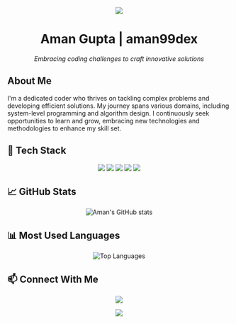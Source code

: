 <p align="center">
  <img src="https://capsule-render.vercel.app/api?type=waving&color=gradient&height=100&section=header"/>
</p>

<h1 align="center">Aman Gupta | aman99dex</h1>

<p align="center">
  <em>Embracing coding challenges to craft innovative solutions</em>
</p>

## About Me

I'm a dedicated coder who thrives on tackling complex problems and developing efficient solutions. My journey spans various domains, including system-level programming and algorithm design. I continuously seek opportunities to learn and grow, embracing new technologies and methodologies to enhance my skill set.

## 🔧 Tech Stack

<p align="center">
  <img src="https://img.shields.io/badge/C++-00599C?style=for-the-badge&logo=c%2B%2B&logoColor=white"/>
  <img src="https://img.shields.io/badge/Python-3776AB?style=for-the-badge&logo=python&logoColor=white"/>
  <img src="https://img.shields.io/badge/CMake-064F8C?style=for-the-badge&logo=cmake&logoColor=white"/>
  <img src="https://img.shields.io/badge/Git-F05032?style=for-the-badge&logo=git&logoColor=white"/>
  <img src="https://img.shields.io/badge/VS%20Code-007ACC?style=for-the-badge&logo=visual-studio-code&logoColor=white"/>
</p>

## 📈 GitHub Stats

<p align="center">
  <img src="https://github-readme-stats.vercel.app/api?username=aman99dex&show_icons=true&theme=radical" alt="Aman's GitHub stats"/>
</p>

## 📊 Most Used Languages

<p align="center">
  <img src="https://github-readme-stats.vercel.app/api/top-langs/?username=aman99dex&layout=compact&theme=radical" alt="Top Languages"/>
</p>

## 📫 Connect With Me

<p align="center">
  <a href="https://www.linkedin.com/in/aman-kumar-gupta-2b294930b">
    <img src="https://img.shields.io/badge/LinkedIn-0A66C2?style=for-the-badge&logo=linkedin&logoColor=white"/>
  </a>
</p>

<p align="center">
  <img src="https://capsule-render.vercel.app/api?type=waving&color=gradient&height=100&section=footer"/>
</p>
